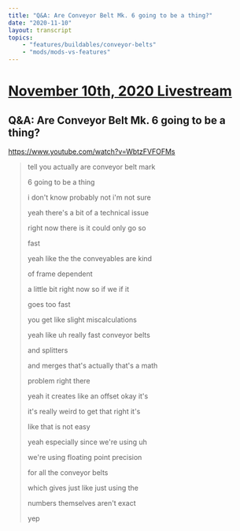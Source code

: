 ```yaml
---
title: "Q&A: Are Conveyor Belt Mk. 6 going to be a thing?"
date: "2020-11-10"
layout: transcript
topics:
    - "features/buildables/conveyor-belts"
    - "mods/mods-vs-features"
---
```

# [November 10th, 2020 Livestream](../2020-11-10.md)
## Q&A: Are Conveyor Belt Mk. 6 going to be a thing?
https://www.youtube.com/watch?v=WbtzFVFOFMs
> tell you actually are conveyor belt mark
> 
> 6 going to be a thing
> 
> i don't know probably not i'm not sure
> 
> yeah there's a bit of a technical issue
> 
> right now there is it could only go so
> 
> fast
> 
> yeah like the the conveyables are kind
> 
> of frame dependent
> 
> a little bit right now so if we if it
> 
> goes too fast
> 
> you get like slight miscalculations
> 
> yeah like uh really fast conveyor belts
> 
> and splitters
> 
> and merges that's actually that's a math
> 
> problem right there
> 
> yeah it creates like an offset okay it's
> 
> it's really weird to get that right it's
> 
> like that is not easy
> 
> yeah especially since we're using uh
> 
> we're using floating point precision
> 
> for all the conveyor belts
> 
> which gives just like just using the
> 
> numbers themselves aren't exact
> 
> yep
> 
